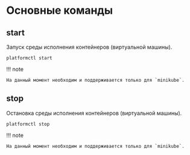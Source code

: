 # Основные команды

## start

Запуск среды исполнения контейнеров (виртуальной машины).

```shell
platformctl start
```

!!! note

    На данный момент необходим и поддерживается только для `minikube`.

## stop

Остановка среды исполнения контейнеров (виртуальной машины).

```shell
platformctl stop
```

!!! note

    На данный момент необходим и поддерживается только для `minikube`.
